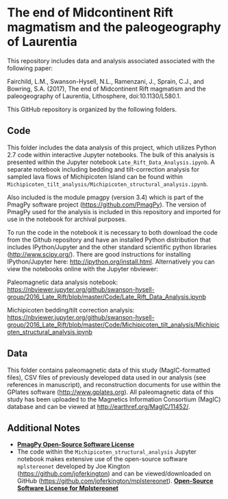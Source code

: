 # The end of Midcontinent Rift magmatism and the paleogeography of Laurentia

This repository includes data and analysis associated associated with the following paper: 

Fairchild, L.M., Swanson-Hysell, N.L., Ramenzani, J., Sprain, C.J., and Bowring, S.A. (2017), The end of Midcontinent Rift magmatism and the paleogeography of Laurentia, Lithosphere, doi:10.1130/L580.1. 

This GitHub repository is organized by the following folders.

## Code
This folder includes the data analysis of this project, which utilizes Python 2.7 code within interactive Jupyter notebooks. The bulk of this analysis is presented within the Jupyter notebook ```Late_Rift_Data_Analysis.ipynb```. A separate notebook including bedding and tilt-correction analysis for sampled lava flows of Michipicoten Island can be found within ```Michipicoten_tilt_analysis/Michipicoten_structural_analysis.ipynb```.

Also included is the module pmagpy (version 3.4) which is part of the PmagPy software project (https://github.com/PmagPy). The version of PmagPy used for the analysis is included in this repository and imported for use in the notebook for archival purposes.

To run the code in the notebook it is necessary to both download the code from the Github repository and have an installed Python distribution that includes IPython/Jupyter and the other standard scientific python libraries (http://www.scipy.org/). There are good instructions for installing IPython/Jupyter here: http://ipython.org/install.html. Alternatively you can view the notebooks online with the Jupyter nbviewer:

Paleomagnetic data analysis notebook:
https://nbviewer.jupyter.org/github/swanson-hysell-group/2016_Late_Rift/blob/master/Code/Late_Rift_Data_Analysis.ipynb

Michipicoten bedding/tilt correction analysis:
https://nbviewer.jupyter.org/github/swanson-hysell-group/2016_Late_Rift/blob/master/Code/Michipicoten_tilt_analysis/Michipicoten_structural_analysis.ipynb

## Data
This folder contains paleomagnetic data of this study (MagIC-formatted files), CSV files of previously developed data used in our analysis (see references in manuscript), and reconstruction documents for use within the GPlates software (http://www.gplates.org). All paleomagnetic data of this study has been uploaded to the Magnetics Information Consortium (MagIC) database and can be viewed at http://earthref.org/MagIC/11452/.

## Additional Notes
- [**PmagPy Open-Source Software License**](./Code/pmagpy_3_4/license.txt)
- The code within the ```Michipicoten_structural_analysis``` Jupyter notebook makes extensive use of the open-source software ```mplstereonet``` developed by Joe Kington (https://github.com/joferkington) and can be viewed/downloaded on GitHub (https://github.com/joferkington/mplstereonet). [**Open-Source Software License for Mplstereonet**](./Code/Michipicoten_tilt_analysis/mplstereonet/LICENSE.txt)
